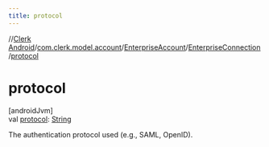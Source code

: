 ```yaml
---
title: protocol
---
```

//[Clerk Android](../../../../index.html)/[com.clerk.model.account](../../index.html)/[EnterpriseAccount](../index.html)/[EnterpriseConnection](index.html)/[protocol](protocol.html)



# protocol



[androidJvm]\
val [protocol](protocol.html): [String](https://kotlinlang.org/api/latest/jvm/stdlib/kotlin-stdlib/kotlin/-string/index.html)



The authentication protocol used (e.g., SAML, OpenID).





